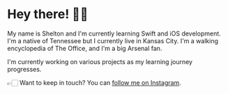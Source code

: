 # Hey there! 👋🏻

My name is Shelton and I'm currently learning Swift and iOS development. I'm a native of Tennessee but I currently live in Kansas City. I'm a walking encyclopedia of The Office, and I'm a big Arsenal fan.

I'm currently working on various projects as my learning journey progresses.

👉🏻 Want to keep in touch? You can [follow me on Instagram](https://www.instagram.com/rsbios/). 
